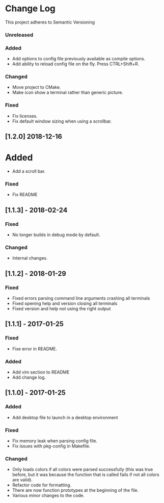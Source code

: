 # Change Log
This project adheres to Semantic Versioning

### Unreleased
### Added
- Add options to config file previously available as compile options.
- Add ability to reload config file on the fly. Press CTRL+Shift+R.

### Changed
- Move project to CMake.
- Make icon show a terminal rather than generic picture.

### Fixed
- Fix licenses.
- Fix default window sizing when using a scrollbar.

## [1.2.0] 2018-12-16
# Added
- Add a scroll bar.

### Fixed
- Fix README

## [1.1.3] - 2018-02-24
### Fixed
- No longer builds in debug mode by default.

### Changed
- Internal changes.

## [1.1.2] - 2018-01-29
### Fixed
- Fixed errors parsing command line arguments crashing all terminals
- Fixed opening help and version closing all terminals
- Fixed version and help not using the right output

## [1.1.1] - 2017-01-25
### Fixed
- Fixe error in README.

### Added
- Add vim section to README
- Add change log.

## [1.1.0] - 2017-01-25
### Added
- Add desktop file to launch in a desktop environment

### Fixed
- Fix memory leak when parsing config file.
- Fix issues with pkg-config in Makefile.

### Changed
- Only loads colors if all colors were parsed successfully (this was true
  before, but it was because the function that is called fails if not all colors
are valid).
- Refactor code for formatting.
- There are now function prototypes at the beginning of the file.
- Various minor changes to the code.
